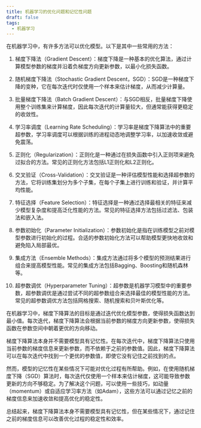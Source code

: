 ```yaml
---
title: 机器学习的优化问题和记忆性问题
draft: false
tags:
  - 机器学习
---
```



在机器学习中，有许多方法可以优化模型。以下是其中一些常用的方法：

1. 梯度下降法（Gradient Descent）：梯度下降是一种基本的优化算法，通过计算模型参数的梯度并沿着负梯度方向更新参数，以最小化损失函数。

2. 随机梯度下降法（Stochastic Gradient Descent，SGD）：SGD是一种梯度下降的变种，它在每次迭代时仅使用一个样本来估计梯度，从而减少计算量。

3. 批量梯度下降法（Batch Gradient Descent）：与SGD相反，批量梯度下降使用整个训练集来计算梯度，因此每次迭代的计算量较大，但通常能获得更稳定的收敛性。

4. 学习率调度（Learning Rate Scheduling）：学习率是梯度下降算法中的重要超参数，学习率调度可以根据训练的进程动态地调整学习率，以加速收敛或避免震荡。

5. 正则化（Regularization）：正则化是一种通过在损失函数中引入正则项来避免过拟合的方法。常见的正则化方法包括L1正则化和L2正则化。

6. 交叉验证（Cross-Validation）：交叉验证是一种评估模型性能和选择超参数的方法，它将训练集划分为多个子集，在每个子集上进行训练和验证，并计算平均性能。

7. 特征选择（Feature Selection）：特征选择是一种通过选择最相关的特征来减少模型复杂度和提高泛化性能的方法。常见的特征选择方法包括过滤法、包装法和嵌入法。

8. 参数初始化（Parameter Initialization）：参数初始化是指在训练模型之前对模型参数进行初始化的过程。合适的参数初始化方法可以帮助模型更快地收敛和避免陷入局部最优。

9. 集成方法（Ensemble Methods）：集成方法通过将多个模型的预测结果进行组合来提高模型性能。常见的集成方法包括Bagging、Boosting和随机森林等。

10. 超参数调优（Hyperparameter Tuning）：超参数是机器学习模型中的重要参数，超参数调优是通过尝试不同的超参数组合来选择最佳的模型性能的方法。常见的超参数调优方法包括网格搜索、随机搜索和贝叶斯优化等。

在机器学习中，梯度下降算法的目标是通过迭代优化模型参数，使得损失函数达到最小值。每次迭代，梯度下降算法会根据当前参数的梯度方向更新参数，使得损失函数在参数空间中朝着更优的方向移动。

梯度下降算法本身并不需要模型具有记忆性。在每次迭代中，梯度下降算法只使用当前参数的梯度信息来更新参数，而不依赖于之前的参数值。因此，梯度下降算法可以在每次迭代中找到一个更优的参数值，即使它没有记住之前找到的点。

然而，模型的记忆性在某些情况下可能对优化过程有所帮助。例如，在使用随机梯度下降（SGD）算法时，每次迭代仅使用一个样本来估计梯度，这可能导致参数更新的方向不够稳定。为了解决这个问题，可以使用一些技巧，如动量（momentum）或自适应学习率方法（如Adam），这些方法可以通过记忆之前的梯度信息来加速收敛和提高优化的稳定性。

总结起来，梯度下降算法本身不需要模型具有记忆性，但在某些情况下，通过记住之前的梯度信息可以改善优化过程的稳定性和效率。